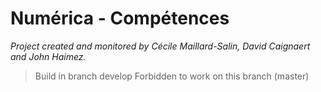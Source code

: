 # Numérica - Compétences

_Project created and monitored by Cécile Maillard-Salin, David Caignaert and John Haimez._

> Build in branch develop
> Forbidden to work on this branch (master)
